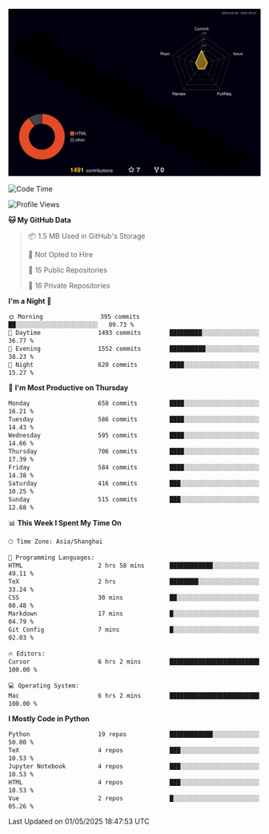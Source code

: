 <!--![](https://raw.githubusercontent.com/BorisYang326/BorisYang326/output/github-contribution-grid-snake-dark.svg) -->
![](./profile-3d-contrib/profile-night-rainbow.svg)
<!--START_SECTION:waka-->
![Code Time](http://img.shields.io/badge/Code%20Time-878%20hrs%2028%20mins-blue)

![Profile Views](http://img.shields.io/badge/Profile%20Views-51-blue)

**🐱 My GitHub Data** 

> 📦 1.5 MB Used in GitHub's Storage 
 > 
> 🚫 Not Opted to Hire
 > 
> 📜 15 Public Repositories 
 > 
> 🔑 16 Private Repositories 
 > 
**I'm a Night 🦉** 

```text
🌞 Morning                395 commits         ██░░░░░░░░░░░░░░░░░░░░░░░   09.73 % 
🌆 Daytime                1493 commits        █████████░░░░░░░░░░░░░░░░   36.77 % 
🌃 Evening                1552 commits        ██████████░░░░░░░░░░░░░░░   38.23 % 
🌙 Night                  620 commits         ████░░░░░░░░░░░░░░░░░░░░░   15.27 % 
```
📅 **I'm Most Productive on Thursday** 

```text
Monday                   658 commits         ████░░░░░░░░░░░░░░░░░░░░░   16.21 % 
Tuesday                  586 commits         ████░░░░░░░░░░░░░░░░░░░░░   14.43 % 
Wednesday                595 commits         ████░░░░░░░░░░░░░░░░░░░░░   14.66 % 
Thursday                 706 commits         ████░░░░░░░░░░░░░░░░░░░░░   17.39 % 
Friday                   584 commits         ████░░░░░░░░░░░░░░░░░░░░░   14.38 % 
Saturday                 416 commits         ███░░░░░░░░░░░░░░░░░░░░░░   10.25 % 
Sunday                   515 commits         ███░░░░░░░░░░░░░░░░░░░░░░   12.68 % 
```


📊 **This Week I Spent My Time On** 

```text
🕑︎ Time Zone: Asia/Shanghai

💬 Programming Languages: 
HTML                     2 hrs 58 mins       ████████████░░░░░░░░░░░░░   49.11 % 
TeX                      2 hrs               ████████░░░░░░░░░░░░░░░░░   33.24 % 
CSS                      30 mins             ██░░░░░░░░░░░░░░░░░░░░░░░   08.48 % 
Markdown                 17 mins             █░░░░░░░░░░░░░░░░░░░░░░░░   04.79 % 
Git Config               7 mins              █░░░░░░░░░░░░░░░░░░░░░░░░   02.03 % 

🔥 Editors: 
Cursor                   6 hrs 2 mins        █████████████████████████   100.00 % 

💻 Operating System: 
Mac                      6 hrs 2 mins        █████████████████████████   100.00 % 
```

**I Mostly Code in Python** 

```text
Python                   19 repos            ████████████░░░░░░░░░░░░░   50.00 % 
TeX                      4 repos             ███░░░░░░░░░░░░░░░░░░░░░░   10.53 % 
Jupyter Notebook         4 repos             ███░░░░░░░░░░░░░░░░░░░░░░   10.53 % 
HTML                     4 repos             ███░░░░░░░░░░░░░░░░░░░░░░   10.53 % 
Vue                      2 repos             █░░░░░░░░░░░░░░░░░░░░░░░░   05.26 % 
```




 Last Updated on 01/05/2025 18:47:53 UTC
<!--END_SECTION:waka-->
